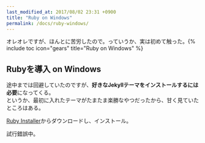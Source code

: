 ```yaml
---
last_modified_at: 2017/08/02 23:31 +0900
title: "Ruby on Windows"
permalink: /docs/ruby-windows/
---
```

オレオレですが、ほんとに苦労したので。っていうか、実は初めて触った。{% include toc icon="gears" title="Ruby on Windows" %}

## Rubyを導入 on Windows
   
途中までは回避していたのですが、**好きなJekyllテーマをインストールするには必要**になってくる。   
というか、最初に入れたテーマがたまたま楽勝なやつだったから、甘く見ていたところはある。

[Ruby Installer](https://rubyinstaller.org/)からダウンロードし、インストール。   

試行錯誤中。
